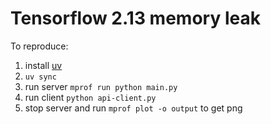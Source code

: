 # Tensorflow 2.13 memory leak

To reproduce:

1. install [uv](https://docs.astral.sh/uv/getting-started/installation/)
2. `uv sync`
3. run server `mprof run python main.py`
4. run client `python api-client.py`
5. stop server and run `mprof plot -o output` to get png
